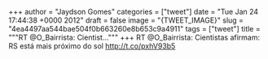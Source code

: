 
+++
author = "Jaydson Gomes"
categories = ["tweet"]
date = "Tue Jan 24 17:44:38 +0000 2012"
draft = false
image = "{TWEET_IMAGE}"
slug = "4ea4497aa544bae504f0b663260e8b653c9a4911"
tags = ["tweet"]
title = """RT @O_Bairrista: Cientist..."""
+++
RT @O_Bairrista: Cientistas afirmam: RS está mais próximo do sol  http://t.co/pxhV93b5
